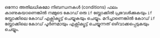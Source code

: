 ഒന്നോ അതിലധികമോ നിബന്ധനകള്‍ (conditions) ഫലം കാണുകയാണെങ്കില്‍ നമ്മുടെ കോഡ് ഒരു `if` ബ്ലോക്കില്‍ പ്രവേശിക്കുകയും `if` ബ്ലോക്കിലെ കോഡ് എക്സിക്യൂട്ട് ചെയ്യുകയും ചെയ്യും. മറിച്ചാണെങ്കില്‍ കോഡ് `if` ബ്ലോക്കിലെ കോഡ് പൂര്‍ണമായും എക്സിക്യൂട്ട് ചെയ്യുന്നത് ഒഴിവാക്കപ്പെടുകയും ചെയ്യും.